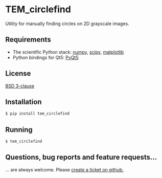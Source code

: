 # TEM_circlefind

Utility for manually finding circles on 2D grayscale images.

## Requirements

* The scientific Python stack: [numpy](https://www.numpy.org), [scipy](https://www.scipy.org), [matplotlib](https://matplotlib.org)
* Python bindings for Qt5: [PyQt5](https://www.riverbankcomputing.com/software/pyqt/download5)

## License
[BSD 3-clause](https://opensource.org/licenses/BSD-3-Clause)

## Installation

```bash
$ pip install tem_circlefind
```

## Running

```bash
$ tem_circlefind
```

## Questions, bug reports and feature requests...

... are always welcome. Please [create a ticket on github.](https://github.com/awacha/tem_circlefind/issues/new)
